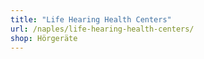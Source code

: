 ```yaml
---
title: "Life Hearing Health Centers"
url: /naples/life-hearing-health-centers/
shop: Hörgeräte
---
```

